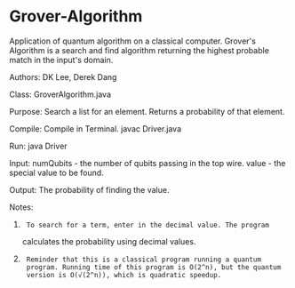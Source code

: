# Grover-Algorithm
Application of quantum algorithm on a classical computer. Grover's Algorithm is a search and find algorithm returning the highest probable match in the input's domain.

Authors:	DK Lee, Derek Dang

Class: 		GroverAlgorithm.java

Purpose:	Search a list for an element. Returns a probability of that element.

Compile:	Compile in Terminal.
			javac Driver.java

Run:		java Driver	

Input:		numQubits - the number of qubits passing in the top wire.
		    value - the special value to be found.

Output:         The probability of finding the value.

Notes:

1)      To search for a term, enter in the decimal value. The program
	calculates the probability using decimal values.

2)      Reminder that this is a classical program running a quantum
        program. Running time of this program is O(2^n), but the quantum
        version is O(√(2^n)), which is quadratic speedup.
